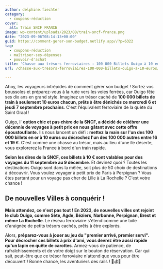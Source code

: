 ```yaml
---
author: delphine.fiechter
category:
  - coupons-réduction
cover:
  alt: Train SNCF FRANCE
image: wp-content/uploads/2023/08/train-sncf-france.png
date: "2023-09-06T08:14:13+00:00"
guid: https://comment-gerer-son-budget.netlify.app//?p=6322
tag:
  - coupons-réduction
  - maîtriser-ses-dépenses
  - pouvoir-d'achat
title: 'Chasse aux trésors ferroviaires : 100 000 Billets Ouigo à 10 euros  !'
url: /chasse-aux-tresors-ferroviaires-100-000-billets-ouigo-a-10-euros/

---
```

Ahoy, les voyageurs intrépides de comment gérer son budget ! Sortez vos boussoles et préparez-vous à la ruée vers les voies ferrées, car Ouigo fête ses dix ans en grand style. Imaginez un trésor caché de **100 000 billets de train à seulement 10 euros chacun**, **prêts à être dénichés ce mercredi 6 et jeudi 7 septembre prochains**. C'est l'équivalent ferroviaire de la quête du Saint Graal !

Ouigo, l' **option chic et pas chère de la SNCF, a décidé de célébrer une décennie de voyages à petit prix en nous gâtant avec cette offre époustouflante.** Ils nous lancent un défi : **mettez la main sur l'un des 100 000 billets en or à 10 euros ou décrochez l'un des 100 000 autres entre 16 et 19 €**. C'est comme une chasse au trésor, mais au lieu d'une île déserte, vous explorerez la France à bord d'un train rapide.

**Selon les dires de la SNCF, ces billets à 10 € sont valables pour des voyages du 11 septembre au 9 décembre**. Et devinez quoi ? Toutes les destinations Ouigo sont dans la mêlée, soit plus de 50 choix de destinations à découvrir. Vous voulez voyager à petit prix de Paris à Perpignan ? Vous êtes partant pour un voyage pas cher de Lille à La Rochelle ? C'est votre chance !

## De nouvelles Villes à conquérir !

**Mais attendez, ce n'est pas tout ! En 2023, de nouvelles villes ont rejoint le club Ouigo, comme Sète, Agde, Béziers, Narbonne, Perpignan, Brest et même La Rochelle**. Le réseau ferroviaire s'étend comme une toile d'araignée de petits trésors cachés, prêts à être explorés.

Alors, **préparez-vous à jouer au jeu du "premier arrivé, premier servi". Pour décrocher ces billets à prix d'ami, vous devrez être aussi rapide qu'un lapin en quête de carottes**. Armez-vous de patience, de rafraîchissements et de votre doigt sur le bouton de réservation. Car qui sait, peut-être que ce trésor ferroviaire n'attend que vous pour être découvert ! Bonne chance, les aventuriers des rails ! 🚆💰🌟
